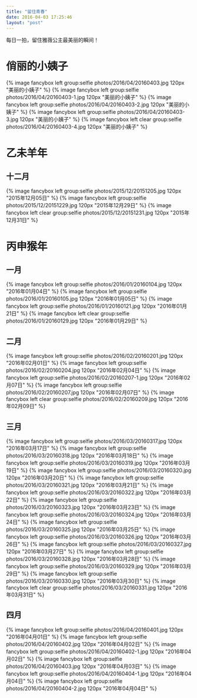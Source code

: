 ```yaml
---
title: "留住青春"
date: 2016-04-03 17:25:46
layout: "post"
---
```

每日一拍，留住雅薇公主最美丽的瞬间！
# 俏丽的小姨子
{% image fancybox left group:selfie photos/2016/04/20160403.jpg 120px "美丽的小姨子" %}
{% image fancybox left group:selfie photos/2016/04/20160403-1.jpg 120px "美丽的小姨子" %}
{% image fancybox left group:selfie photos/2016/04/20160403-2.jpg 120px "美丽的小姨子" %}
{% image fancybox left group:selfie photos/2016/04/20160403-3.jpg 120px "美丽的小姨子" %}
{% image fancybox left clear group:selfie photos/2016/04/20160403-4.jpg 120px "美丽的小姨子" %}

# 乙未羊年

## 十二月
{% image fancybox left group:selfie photos/2015/12/20151205.jpg 120px "2015年12月05日" %}
{% image fancybox left group:selfie photos/2015/12/20151229.jpg 120px "2015年12月29日" %}
{% image fancybox left clear group:selfie photos/2015/12/20151231.jpg 120px "2015年12月31日" %}


# 丙申猴年
## 一月
{% image fancybox left group:selfie photos/2016/01/20160104.jpg 120px "2016年01月04日" %}
{% image fancybox left group:selfie photos/2016/01/20160105.jpg 120px "2016年01月05日" %}
{% image fancybox left group:selfie photos/2016/01/20160121.jpg 120px "2016年01月21日" %}
{% image fancybox left clear group:selfie photos/2016/01/20160129.jpg 120px "2016年01月29日" %}

## 二月
{% image fancybox left group:selfie photos/2016/02/20160201.jpg 120px "2016年02月01日" %}
{% image fancybox left group:selfie photos/2016/02/20160204.jpg 120px "2016年02月04日" %}
{% image fancybox left group:selfie photos/2016/02/20160207-1.jpg 120px "2016年02月07日" %}
{% image fancybox left group:selfie photos/2016/02/20160207.jpg 120px "2016年02月07日" %}
{% image fancybox left clear group:selfie photos/2016/02/20160209.jpg 120px "2016年02月09日" %}

## 三月
{% image fancybox left group:selfie photos/2016/03/20160317.jpg 120px "2016年03月17日" %}
{% image fancybox left group:selfie photos/2016/03/20160318.jpg 120px "2016年03月18日" %}
{% image fancybox left group:selfie photos/2016/03/20160319.jpg 120px "2016年03月19日" %}
{% image fancybox left group:selfie photos/2016/03/20160320.jpg 120px "2016年03月20日" %}
{% image fancybox left group:selfie photos/2016/03/20160321.jpg 120px "2016年03月21日" %}
{% image fancybox left group:selfie photos/2016/03/20160322.jpg 120px "2016年03月22日" %}
{% image fancybox left group:selfie photos/2016/03/20160323.jpg 120px "2016年03月23日" %}
{% image fancybox left group:selfie photos/2016/03/20160324.jpg 120px "2016年03月24日" %}
{% image fancybox left group:selfie photos/2016/03/20160325.jpg 120px "2016年03月25日" %}
{% image fancybox left group:selfie photos/2016/03/20160326.jpg 120px "2016年03月26日" %}
{% image fancybox left group:selfie photos/2016/03/20160327.jpg 120px "2016年03月27日" %}
{% image fancybox left group:selfie photos/2016/03/20160328.jpg 120px "2016年03月28日" %}
{% image fancybox left group:selfie photos/2016/03/20160329.jpg 120px "2016年03月29日" %}
{% image fancybox left group:selfie photos/2016/03/20160330.jpg 120px "2016年03月30日" %}
{% image fancybox left clear group:selfie photos/2016/03/20160331.jpg 120px "2016年03月31日" %}

## 四月
{% image fancybox left group:selfie photos/2016/04/20160401.jpg 120px "2016年04月01日" %}
{% image fancybox left group:selfie photos/2016/04/20160402.jpg 120px "2016年04月02日" %}
{% image fancybox left group:selfie photos/2016/04/20160402-1.jpg 120px "2016年04月02日" %}
{% image fancybox left group:selfie photos/2016/04/20160403.jpg 120px "2016年04月03日" %}
{% image fancybox left group:selfie photos/2016/04/20160404-1.jpg 120px "2016年04月04日" %}
{% image fancybox left group:selfie photos/2016/04/20160404-2.jpg 120px "2016年04月04日" %}